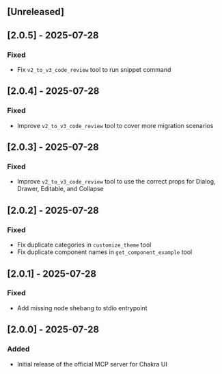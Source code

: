 ## [Unreleased]

## [2.0.5] - 2025-07-28

### Fixed

- Fix `v2_to_v3_code_review` tool to run snippet command

## [2.0.4] - 2025-07-28

### Fixed

- Improve `v2_to_v3_code_review` tool to cover more migration scenarios

## [2.0.3] - 2025-07-28

### Fixed

- Improve `v2_to_v3_code_review` tool to use the correct props for Dialog,
  Drawer, Editable, and Collapse

## [2.0.2] - 2025-07-28

### Fixed

- Fix duplicate categories in `customize_theme` tool
- Fix duplicate component names in `get_component_example` tool

## [2.0.1] - 2025-07-28

### Fixed

- Add missing node shebang to stdio entrypoint

## [2.0.0] - 2025-07-28

### Added

- Initial release of the official MCP server for Chakra UI
